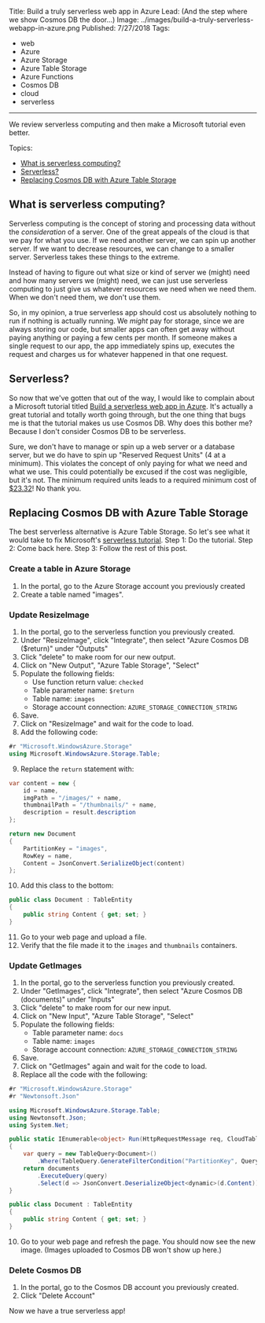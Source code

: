 Title: Build a truly serverless web app in Azure
Lead: (And the step where we show Cosmos DB the door...)
Image: ../images/build-a-truly-serverless-webapp-in-azure.png
Published: 7/27/2018
Tags:

- web
- Azure
- Azure Storage
- Azure Table Storage
- Azure Functions
- Cosmos DB
- cloud
- serverless

---

We review serverless computing and then make a Microsoft tutorial even better.

Topics:

- [What is serverless computing?](#what-is-serverless-computing)
- [Serverless?](#committing-is-sharing)
- [Replacing Cosmos DB with Azure Table Storage](#replacing-cosmos-db-with-azure-table-storage)

## What is serverless computing?

Serverless computing is the concept of storing and processing data without the _consideration_ of a server. One of the great appeals of the cloud is that we pay for what you use. If we need another server, we can spin up another server. If we want to decrease resources, we can change to a smaller server. Serverless takes these things to the extreme.

Instead of having to figure out what size or kind of server we (might) need and how many servers we (might) need, we can just use serverless computing to just give us whatever resources we need when we need them. When we don't need them, we don't use them.

So, in my opinion, a true serverless app should cost us absolutely nothing to run if nothing is actually running. We _might_ pay for storage, since we are always storing our code, but smaller apps can often get away without paying anything or paying a few cents per month. If someone makes a single request to our app, the app immediately spins up, executes the request and charges us for whatever happened in that one request.

## Serverless?

So now that we've gotten that out of the way, I would like to complain about a Microsoft tutorial  titled [Build a serverless web app in Azure](https://docs.microsoft.com/en-us/azure/functions/tutorial-static-website-serverless-api-with-database). It's actually a great tutorial and totally worth going through, but the one thing that bugs me is that the tutorial makes us use Cosmos DB. Why does this bother me? Because I don't consider Cosmos DB to be serverless.

Sure, we don't have to manage or spin up a web server or a database server, but we do have to spin up "Reserved Request Units" (4 at a minimum). This violates the concept of only paying for what we need and what we use. This could potentially be excused if the cost was negligible, but it's not. The minimum required units leads to a required minimum cost of [$23.32](https://azure.microsoft.com/en-us/pricing/calculator/#cosmos-dbe511f151-eda8-4041-96c9-8f3d2d9c6940)! No thank you.

## Replacing Cosmos DB with Azure Table Storage

The best serverless alternative is Azure Table Storage. So let's see what it would take to fix Microsoft's [serverless tutorial](https://docs.microsoft.com/en-us/azure/functions/tutorial-static-website-serverless-api-with-database). Step 1: Do the tutorial. Step 2: Come back here. Step 3: Follow the rest of this post.

### Create a table in Azure Storage

1. In the portal, go to the Azure Storage account you previously created
2. Create a table named "images".

### Update ResizeImage

1. In the portal, go to the serverless function you previously created.
2. Under "ResizeImage", click "Integrate", then select "Azure Cosmos DB ($return)" under "Outputs"
3. Click "delete" to make room for our new output.
4. Click on "New Output", "Azure Table Storage", "Select"
5. Populate the following fields:
   - Use function return value: `checked`
   - Table parameter name: `$return`
   - Table name: `images`
   - Storage account connection: `AZURE_STORAGE_CONNECTION_STRING`
6. Save.
7. Click on "ResizeImage" and wait for the code to load.
8. Add the following code:

```csharp
#r "Microsoft.WindowsAzure.Storage"
using Microsoft.WindowsAzure.Storage.Table;
```

9. Replace the `return` statement with:

```csharp
var content = new {
    id = name,
    imgPath = "/images/" + name,
    thumbnailPath = "/thumbnails/" + name,
    description = result.description
};

return new Document
{
    PartitionKey = "images",
    RowKey = name,
    Content = JsonConvert.SerializeObject(content)
};
```

10. Add this class to the bottom:

```csharp
public class Document : TableEntity
{
    public string Content { get; set; }
}
```

11. Go to your web page and upload a file.
12. Verify that the file made it to the `images` and `thumbnails` containers.

### Update GetImages

1. In the portal, go to the serverless function you previously created.
2. Under "GetImages", click "Integrate", then select "Azure Cosmos DB (documents)" under "Inputs"
3. Click "delete" to make room for our new input.
4. Click on "New Input", "Azure Table Storage", "Select"
5. Populate the following fields:
   - Table parameter name: `docs`
   - Table name: `images`
   - Storage account connection: `AZURE_STORAGE_CONNECTION_STRING`
6. Save.
7. Click on "GetImages" again and wait for the code to load.
8. Replace all the code with the following:

```csharp
#r "Microsoft.WindowsAzure.Storage"
#r "Newtonsoft.Json"

using Microsoft.WindowsAzure.Storage.Table;
using Newtonsoft.Json;
using System.Net;

public static IEnumerable<object> Run(HttpRequestMessage req, CloudTable documents)
{
    var query = new TableQuery<Document>()
        .Where(TableQuery.GenerateFilterCondition("PartitionKey", QueryComparisons.Equal, "images"));
    return documents
        .ExecuteQuery(query)
        .Select(d => JsonConvert.DeserializeObject<dynamic>(d.Content));
}

public class Document : TableEntity
{
    public string Content { get; set; }
}
```

10. Go to your web page and refresh the page. You should now see the new image. (Images uploaded to Cosmos DB won't show up here.)

### Delete Cosmos DB

1. In the portal, go to the Cosmos DB account you previously created.
2. Click "Delete Account"

Now we have a true serverless app!